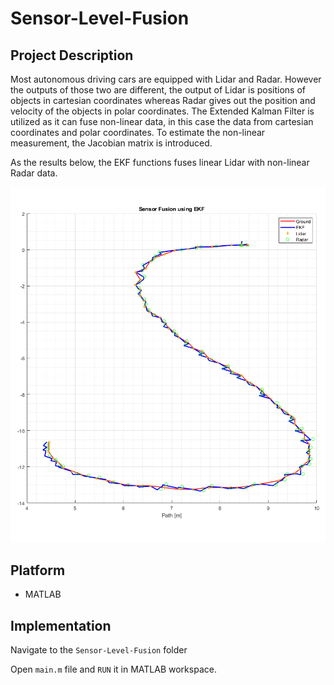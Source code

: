 # Sensor-Level-Fusion

## Project Description
Most autonomous driving cars are equipped with Lidar and Radar. However the outputs of those two are different, the output of Lidar is positions of objects in cartesian coordinates whereas Radar gives out the position and velocity of the objects in polar coordinates. The Extended Kalman Filter is utilized as it can fuse non-linear data, in this case the data from cartesian coordinates and polar coordinates. To estimate the non-linear measurement, the Jacobian matrix is introduced. 

As the results below, the EKF functions fuses linear Lidar with non-linear Radar data.

<p align="center">
  <img src="ekf_sensorfusion.png"  />
</p>

## Platform
* MATLAB

## Implementation
 
Navigate to the ```Sensor-Level-Fusion``` folder

Open ```main.m``` file and ```RUN``` it in MATLAB workspace.
